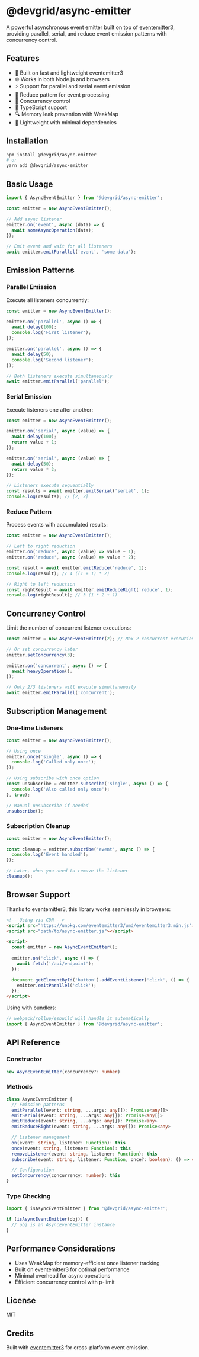 # @devgrid/async-emitter

A powerful asynchronous event emitter built on top of [eventemitter3](https://github.com/primus/eventemitter3), providing parallel, serial, and reduce event emission patterns with concurrency control.

## Features

- 🚀 Built on fast and lightweight eventemitter3
- 🌐 Works in both Node.js and browsers
- ⚡ Support for parallel and serial event emission
- 🔄 Reduce pattern for event processing
- 🎯 Concurrency control
- 💪 TypeScript support
- 🔍 Memory leak prevention with WeakMap
- 🎈 Lightweight with minimal dependencies

## Installation

```bash
npm install @devgrid/async-emitter
# or
yarn add @devgrid/async-emitter
```

## Basic Usage

```typescript
import { AsyncEventEmitter } from '@devgrid/async-emitter';

const emitter = new AsyncEventEmitter();

// Add async listener
emitter.on('event', async (data) => {
  await someAsyncOperation(data);
});

// Emit event and wait for all listeners
await emitter.emitParallel('event', 'some data');
```

## Emission Patterns

### Parallel Emission

Execute all listeners concurrently:

```typescript
const emitter = new AsyncEventEmitter();

emitter.on('parallel', async () => {
  await delay(100);
  console.log('First listener');
});

emitter.on('parallel', async () => {
  await delay(50);
  console.log('Second listener');
});

// Both listeners execute simultaneously
await emitter.emitParallel('parallel');
```

### Serial Emission

Execute listeners one after another:

```typescript
const emitter = new AsyncEventEmitter();

emitter.on('serial', async (value) => {
  await delay(100);
  return value + 1;
});

emitter.on('serial', async (value) => {
  await delay(50);
  return value * 2;
});

// Listeners execute sequentially
const results = await emitter.emitSerial('serial', 1);
console.log(results); // [2, 2]
```

### Reduce Pattern

Process events with accumulated results:

```typescript
const emitter = new AsyncEventEmitter();

// Left to right reduction
emitter.on('reduce', async (value) => value + 1);
emitter.on('reduce', async (value) => value * 2);

const result = await emitter.emitReduce('reduce', 1);
console.log(result); // 4 ((1 + 1) * 2)

// Right to left reduction
const rightResult = await emitter.emitReduceRight('reduce', 1);
console.log(rightResult); // 3 (1 * 2 + 1)
```

## Concurrency Control

Limit the number of concurrent listener executions:

```typescript
const emitter = new AsyncEventEmitter(2); // Max 2 concurrent executions

// Or set concurrency later
emitter.setConcurrency(3);

emitter.on('concurrent', async () => {
  await heavyOperation();
});

// Only 2/3 listeners will execute simultaneously
await emitter.emitParallel('concurrent');
```

## Subscription Management

### One-time Listeners

```typescript
const emitter = new AsyncEventEmitter();

// Using once
emitter.once('single', async () => {
  console.log('Called only once');
});

// Using subscribe with once option
const unsubscribe = emitter.subscribe('single', async () => {
  console.log('Also called only once');
}, true);

// Manual unsubscribe if needed
unsubscribe();
```

### Subscription Cleanup

```typescript
const emitter = new AsyncEventEmitter();

const cleanup = emitter.subscribe('event', async () => {
  console.log('Event handled');
});

// Later, when you need to remove the listener
cleanup();
```

## Browser Support

Thanks to eventemitter3, this library works seamlessly in browsers:

```html
<!-- Using via CDN -->
<script src="https://unpkg.com/eventemitter3/umd/eventemitter3.min.js"></script>
<script src="path/to/async-emitter.js"></script>

<script>
  const emitter = new AsyncEventEmitter();
  
  emitter.on('click', async () => {
    await fetch('/api/endpoint');
  });

  document.getElementById('button').addEventListener('click', () => {
    emitter.emitParallel('click');
  });
</script>
```

Using with bundlers:

```typescript
// webpack/rollup/esbuild will handle it automatically
import { AsyncEventEmitter } from '@devgrid/async-emitter';
```

## API Reference

### Constructor

```typescript
new AsyncEventEmitter(concurrency?: number)
```

### Methods

```typescript
class AsyncEventEmitter {
  // Emission patterns
  emitParallel(event: string, ...args: any[]): Promise<any[]>
  emitSerial(event: string, ...args: any[]): Promise<any[]>
  emitReduce(event: string, ...args: any[]): Promise<any>
  emitReduceRight(event: string, ...args: any[]): Promise<any>

  // Listener management
  on(event: string, listener: Function): this
  once(event: string, listener: Function): this
  removeListener(event: string, listener: Function): this
  subscribe(event: string, listener: Function, once?: boolean): () => void

  // Configuration
  setConcurrency(concurrency: number): this
}
```

### Type Checking

```typescript
import { isAsyncEventEmitter } from '@devgrid/async-emitter';

if (isAsyncEventEmitter(obj)) {
  // obj is an AsyncEventEmitter instance
}
```

## Performance Considerations

- Uses WeakMap for memory-efficient once listener tracking
- Built on eventemitter3 for optimal performance
- Minimal overhead for async operations
- Efficient concurrency control with p-limit

## License

MIT

## Credits

Built with [eventemitter3](https://github.com/primus/eventemitter3) for cross-platform event emission.
